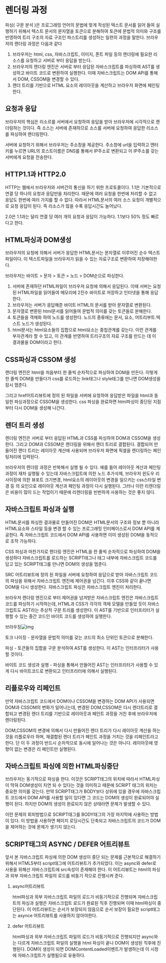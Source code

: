 #  렌더링 과정

파싱( 구문 분석 )은 프로그래밍 언어의 문법에 맞게 작성된 텍스트 문서를 읽어 들여 실행하기 위해서 텍스트 문서의 문자열을 토큰으로 분해하여 토큰에 문법적 의미와 구조를 반영하여 트리 구조의 자료 구조인 파스트리를 생성하는 일련의 과정을 말한다. 브라우저의 랜더링 과정은 다음과 같다

1. 브라우저는 html, css, 자바스크립트, 이미지, 폰트 파일 등의 렌더링에 필요한 리소스를 요청하고 서버로 부터 응답을 받는다.
2. 브라우저의 렌더링 엔진은 서버로 부터 응답된 자바스크립트를 파싱하여 AST를 생성하고 바이트 코드로 변환하여 실행한다. 이때 자바스크립트는 DOM API를 통해서 DOM, CSSOM을 변경할 수 있다.
3. 랜더 트리를 기반으로 HTML 요소의 레이아웃을 계산하고 브라우저 화면에 페인팅한다.

## 요청과 응답

브라우저의 핵심은 리소르를 서버에서 요청하여 응답을 받아 브라우저에 시각적으로 랜더링하는 것이다.  즉 소스는 서버에 존재하므로 소스를 서버에 요청하여 응답한 리소스를 파싱하여 랜더링한다.

서버에 요청하기 위해서 브라우저는 주소창을 제공한다. 주소창에 url을 입력하고 엔터키를 누르면 URL의 호스트이름은 DNS를 통해서 IP주소로 변환되고 이 IP주소를 갖는 서버에게 요청을 전송한다. 



## HTTP1.1과 HTTP2.0

HTTP는 웹에서 브라우저와 서버간의 통신을 하기 위한 프로토콜이다. 1.1은 기본적으로 연결 당 하나의 요청과 응답만을 처리한다. 때문에 여러 요청을 한번에 처리할 수 없고 응답도 한번에 여러 가지를 할 수 없다. 따라서 HTML문서의 여러 소스 요청이 개별적으로 요청 응답이 된다. 즉 리소스가 많을 수록 응답시간도 늘어났다.

2.0은 1.1과는 달리 연결 당 여러 개의 요청과 응답이 가능하다. 1.1보다 50% 정도 빠르다고 한다.



## HTML파싱과 DOM생성

브라우저의 요청에 의해서 서버가 응답한 HTML문서는 문자열로 이루어진 순수 텍스트 파일이다.  이 텍스트파일을 브라우저가 읽을 수 있는 자료구조로 변환하여 저장해야한다.

브라우저는 바이트 > 문자 > 토큰 > 노드 > DOM순으로 파싱한다.

1. 서버에 존재하던 HTML파일이 브라우저 요청에 의해서 응답된다. 이때 서버는 요청된 HTML파일을 읽어들여 메모리에 2진수 바이트로 저장하고 인터넷을 통해 응답한다.
2. 브라우저는 서버가 응답해준 바이트 HTML의 문서를 받아 문자열로 변환된다.
3. 문자열로 변환된 html문서를 읽어들여 문법적 의미를 갖는 토큰들로 분해한다.
4. 토큰들을 객체화 하여 노드를 생성한다. 노드의 종류에는 문서, 요소, 어트리부트.텍스트 노드가 생성된다.
5. html문서는 html요소들의 집합으로 html요소는 중첩관계를 갖는다. 이런 관게를 부자관계라 할 수 있고, 이 관계를 반영하여 트리구조의 자료 구조를 만드는 데 이 결과물을 DOM이라고 한다.

## CSS파싱과 CSSOM 생성

랜더링 엔진은 html을 처음부터 한 줄씩 순차적으로 파싱하여 DOM을 만든다. 이렇게 한 줄씩 DOM을 만들다가 css를 로드하는 link태그나 style태그를 만나면 DOM생성을 잠시 멈춘다.

그리고 href어트리뷰트에 정의 된 파일을 서버에 요청하여 응답받은 파일을 html과 동일한 파싱과정으로 CSSOM을 생성한다. css 파싱을 완료하면 html파싱이 중단된 지점부터 다시 DOM을 생성해 나간다.



## 렌더 트리 생성

렌더링 엔진은 서버로 부터 응답된 HTML과 CSS를 파싱하여 DOM과 CSSOM을 생성한다. 그리고 DOM과 CSSOM은 랜더링을 위해서 랜더 트리로 결합된다. 결합되어 만들어진 랜더 트리는 레이아웃 계산에 사용되며 브라우저 화면에 픽셀을 렌더링하는 페인팅처리에 입력된다.

브라우저의 렌더링 과정은 반복해서 실행 될 수 있다. 예를 들어 레이아웃 계산과 페인팅 과정이 재차 실행될 수 있는데 자바스크립트에 의한 노드 추가삭제, 브라우저 윈도우 리사이징에 의한 뷰포트 크기변경, html요소의 레이아웃의 변경을 일으키는 css스타일 변경 등 의 요인으로 레이아웃 계산과 페인팅 과정이 다시 실행된다. 그러나 이런 리렌더링은 비용이 많이 드는 작업이기 때문에 리렌더링을 빈번하게 사용하는 것은 좋지 않다.

## 자바스크립트 파싱과 실행

HTML문서를 파싱한 결과물로 만들어진 DOM은 HTML문서의 구조와 정보 뿐 아니라 HTML요소와 스타일 등을 변경 할 수 있는 프로그래밍 인터페이스로서 DOM API를 제공한다. 즉 자바스크립트 코드에서 DOM API를 사용하면 이미 생성된 DOM을 동적으로 조작 가능하다.

CSS 파싱과 마찬가지로 렌더링 엔진은 HTML을 한 줄씩 순차적으로 파싱하여 DOM을 생성하다 자바스크립트를 로드하는 SCRIPT태그나 태그 내부에 자바스크립트 코드를 담고 있는 SCRIPT태그를 만나면 DOM의 생성을 멈춘다. 

SRC 어트리뷰트에 정의 된 파일을 서버에 요청하여 응답으로 받아 자바스크립트 코드의 파싱을 위해서 자바스크립트 엔진에 제어권을 넘긴다. 이후 CSS와 같이 끝나면 DOM을 다시 생성한다. 자바스크립트 파싱은 자바스크립트 엔진이 처리한다. 

브라우저 렌더링 엔진으로 부터 제어권을 넘겨받은 자바스크립트 엔진은 자바스크립트 코드를 파싱하기 시작하는데, HTML과 CSS가 각각의 객체 모델을 만들었 듯이 자바스크립트도 AST라는 추상적 구문 트리를 생성한다. 이 AST를 기반으로 인터프리터가 실행할 수 있는 중간 코드인 바이트 코드를 생성하여 실행한다.

브라우징![img](https://poiemaweb.com/assets/fs-images/38-10.png)

토크 나이징 - 문자열을 문법적 의미를 갖는 코드의 최소 단위인 토큰으로 분해한다.

파싱 - 토큰들의 집합을 구문 분석하여 AST를 생성한다. 이 AST는 인터프리터가 사용할 것이다.

바이트 코드 생성과 실행 - 파싱을 통해서 만들어진 AST는 인터프리터가 사용할 수 있게 다시 바이트코드로 변환되고 인터프리터에 의해서 실행된다.



## 리플로우와 리페인트

만약 자바스크립트 코드에서 DOM이나 CSSOM을 변경하는 DOM API가 사용되면 DOM과 CSSOM의 변화가 일어나는데, 변경된 DOM,CSSOM은 다시 렌더트리로 결합되고 변경된 렌더 트리를 기반으로 레이아웃과 페인트 과정을 거친 후에 브라우저에 렌더링된다. 

DOM,CSSOM의 변경에 의해서 다시 만들어진 렌더 트리가 다시 레이아웃 계산을 하는 것을 리플로우라 하며, 재결합된 렌더 트리가 페인트 과정을 거치는 것을 리페인트라고 한다. 단 이 두 과정이 반드시 순차적으로 동시에 일어나는 것은 아니다. 레이아웃에 영향이 없는 변경은 리 페인트만 실행된다.

## 자바스크립트 파싱에 의한 HTML파싱중단

브라우저는 동기적으로 파싱을 한다. 이것은 SCRIPT태그의 위치에 따라서 HTML파싱이 막혀 DOM생성이 지연 되 수 있다는 것을 의미하고 때문에 SCRIPT 태그의 위치는 중요한 의미를 갖는다. 만약 SCRIPT태그가 BODY보다 상위에 있을 경우에 자바스크립트 코드에서 DOM API를 사용할 일이 있다면 그 코드는 DOM의 생성이 완료되어야 실행이 된다. 하지만 DOM의 생성이 완료되지 않은 상태라면 문제가 발생할 수 있다.

이런 문제의 회피방법으로 SCRIPT태그를 BODY태그의 가장 마지막에 사용하는 방법이 있다. 이 방법을 사용하면 페이지 로딩시간도 단축되고 자바스크립트의 코드가 DOM을 제어하는 것에 문제가 생기지 않는다.


## SCRIPT태그의 ASYNC / DEFER 어트리뷰트

앞서 본 자바스크립트 파싱에 의한 DOM 생성이 중단 되는 문제를 근본적으로 해결하기 위해서 HTML5부터 script태그에 어트리뷰트가 추가되었다. 이는 async와 defer로 사용을 위해선 자바스크립트에 src속성이 존재해야 한다. 이 어트리뷰트는 html의 파싱과 외부 자바스크립트 파일의 로드를 비동기 적으로 진행시켜 준다. 

1. async어트리뷰트

   html파싱과 외부 자바스크립트 파일의 로드가 비동기적으로 진행되며 자바스크립트의 파싱과 실행은 자바스크립트 로드가 완료된 직후 진행되며 이때 html파싱이 중단된다. 이 어트리뷰트는 순서가 보장되지 않음으로 순서 보장이 필요한 script태그는 asynce 어트리뷰트를 사용하지 않아야한다.

2. defer 어트리뷰트

   html파싱과 외부 자바스크립트 파일의 로드가 비동기적으로 진행되지만 async와는 다르게 자바스크립트 파일의 실행을 html 파싱이 끝나 DOM이 생성된 직후에 진행된다. DOM이 생성이 되면 DOMContentLoaded이벤트가 발생하는데 이 시정에 자바스크립트가 실행됨으로 유용하다.